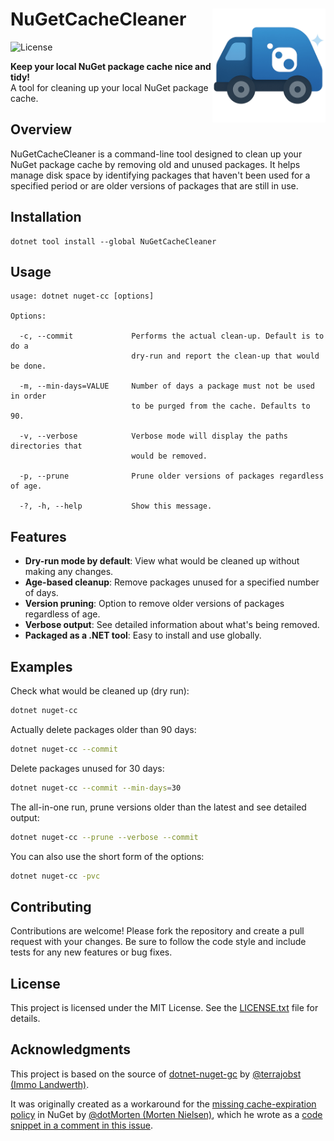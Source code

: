 ﻿# NuGetCacheCleaner <img src="icon.png" width="36%" align="right" alt="Icon" />

![License](https://img.shields.io/badge/license-MIT-blue)

**Keep your local NuGet package cache nice and tidy!**<br/>
A tool for cleaning up your local NuGet package cache.

## Overview

NuGetCacheCleaner is a command-line tool designed to clean up your NuGet package cache by removing old and unused packages. It helps manage disk space by identifying packages that haven't been used for a specified period or are older versions of packages that are still in use.

## Installation

```
dotnet tool install --global NuGetCacheCleaner
```

## Usage

```
usage: dotnet nuget-cc [options]

Options:

  -c, --commit             Performs the actual clean-up. Default is to do a
                           dry-run and report the clean-up that would be done.

  -m, --min-days=VALUE     Number of days a package must not be used in order
                           to be purged from the cache. Defaults to 90.

  -v, --verbose            Verbose mode will display the paths directories that
                           would be removed.

  -p, --prune              Prune older versions of packages regardless of age.

  -?, -h, --help           Show this message.
```

## Features

- **Dry-run mode by default**: View what would be cleaned up without making any changes.
- **Age-based cleanup**: Remove packages unused for a specified number of days.
- **Version pruning**: Option to remove older versions of packages regardless of age.
- **Verbose output**: See detailed information about what's being removed.
- **Packaged as a .NET tool**: Easy to install and use globally.

## Examples

Check what would be cleaned up (dry run):
```sh
dotnet nuget-cc
```

Actually delete packages older than 90 days:
```sh
dotnet nuget-cc --commit
```

Delete packages unused for 30 days:
```sh
dotnet nuget-cc --commit --min-days=30
```

The all-in-one run, prune versions older than the latest and see detailed output:
```sh
dotnet nuget-cc --prune --verbose --commit
```

You can also use the short form of the options:
```sh
dotnet nuget-cc -pvc
```


## Contributing

Contributions are welcome!
Please fork the repository and create a pull request with your changes.
Be sure to follow the code style and include tests for any new features or bug fixes.

## License

This project is licensed under the MIT License.
See the [LICENSE.txt](LICENSE.txt) file for details.

## Acknowledgments

This project is based on the source of
[dotnet-nuget-gc](https://github.com/terrajobst/dotnet-nuget-gc)
by [@terrajobst (Immo Landwerth)](https://github.com/terrajobst).

It was originally created as a workaround for the
[missing cache-expiration policy](https://github.com/NuGet/Home/issues/4980) in NuGet
by [@dotMorten (Morten Nielsen)](https://github.com/dotMorten),
which he wrote as a [code snippet in a comment in this issue](https://github.com/NuGet/Home/issues/4980#issuecomment-432512640).

